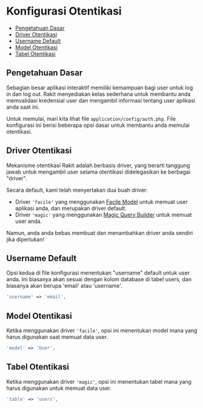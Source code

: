 # Konfigurasi Otentikasi

<!-- MarkdownTOC autolink="true" autoanchor="true" levels="2,3" bracket="round" lowercase="only_ascii" -->

- [Pengetahuan Dasar](#pengetahuan-dasar)
- [Driver Otentikasi](#driver-otentikasi)
- [Username Default](#username-default)
- [Model Otentikasi](#model-otentikasi)
- [Tabel Otentikasi](#tabel-otentikasi)

<!-- /MarkdownTOC -->


<a id="pengetahuan-dasar"></a>
## Pengetahuan Dasar

Sebagian besar aplikasi interaktif memiliki kemampuan bagi user untuk log in dan log out. Rakit menyediakan kelas sederhana untuk membantu anda memvalidasi kredensial user dan mengambil informasi tentang user aplikasi anda saat ini.

Untuk memulai, mari kita lihat file `application/config/auth.php`. File konfigurasi ini berisi beberapa opsi dasar untuk membantu anda memulai otentikasi.


<a id="driver-otentikasi"></a>
## Driver Otentikasi

Mekanisme otentikasi Rakit adalah berbasis driver, yang berarti tanggung jawab untuk mengambil user selama otentikasi didelegasikan ke berbagai "driver".

Secara default, kami telah menyertakan dua buah driver:

  - Driver `'facile'` yang menggunakan [Facile Model](/docs/database/facile) untuk memuat user aplikasi anda, dan merupakan driver default.
  - Driver `'magic'` yang menggunakan [Magic Query Builder](/docs/database/magic) untuk memuat user anda.


Namun, anda anda bebas membuat dan menambahkan driver anda sendiri jika diperlukan!


<a id="username-default"></a>
## Username Default

Opsi kedua di file konfigurasi menentukan "username" default untuk user anda. Ini biasanya akan sesuai dengan kolom database di tabel users, dan biasanya akan berupa 'email' atau 'username'.

```php
'username' => 'email',
```


<a id="model-otentikasi"></a>
## Model Otentikasi

Ketika menggunakan driver `'facile'`, opsi ini menentukan model mana yang harus digunakan saat memuat data user.

```php
'model' => 'User',
```


<a id="tabel-otentikasi"></a>
## Tabel Otentikasi

Ketika menggunakan driver `'magic'`, opsi ini menentukan tabel mana yang harus digunakan untuk memuat data user.

```php
'table' => 'users',
```
